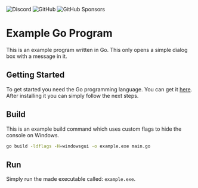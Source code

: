![Discord](https://img.shields.io/discord/903750807957147718?logo=discord&logoColor=white&style=for-the-badge)
![GitHub](https://img.shields.io/github/license/jqshuv/example-go-app?logo=github&style=for-the-badge)
![GitHub Sponsors](https://img.shields.io/github/sponsors/jqshuv?logo=github-sponsors&logoColor=white&style=for-the-badge)


# Example Go Program

This is an example program written in Go. This only opens a simple dialog box with a message in it.

## Getting Started
To get started you need the Go programming language. You can get it [here](https://go.dev). After installing it you can simply follow the next steps.

## Build
This is an example build command which uses custom flags to hide the console on Windows.

```bash 
go build -ldflags -H=windowsgui -o example.exe main.go
```

## Run
Simply run the made executable called: `example.exe`.